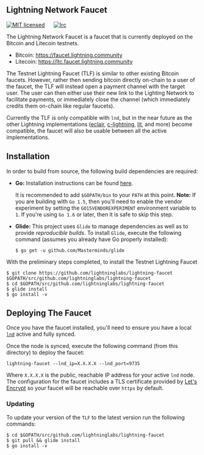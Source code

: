## Lightning Network Faucet

[![MIT licensed](https://img.shields.io/badge/license-MIT-blue.svg)](https://github.com/lightninglabs/lightning-faucet/blob/master/LICENSE) 
&nbsp;&nbsp;&nbsp;&nbsp;
[![Irc](https://img.shields.io/badge/chat-on%20freenode-brightgreen.svg)](https://webchat.freenode.net/?channels=lnd) 

The Lightning Network Faucet is a faucet that is currently deployed on the
Bitcoin and Litecoin testnets.

- Bitcoin: https://faucet.lightning.community
- Litecoin: https://ltc.faucet.lightning.community

The Testnet Lightning Faucet (TLF) is similar to other existing Bitcoin
faucets.  However, rather then sending bitcoin directly on-chain to a user of
the faucet, the TLF will instead open a payment channel with the target user.
The user can then either use their new link to the Lighting Network to
facilitate payments, or immediately close the channel (which immediately
credits them on-chain like regular faucets).

Currently the TLF is only compatible with `lnd`, but in the near future as the
other Lightning implementations ([eclair](https://github.com/ACINQ/eclair/),
[c-lightning](https://github.com/ElementsProject/lightning),
[lit](https://github.com/ElementsProject/lightning), and more) become
compatible, the faucet will also be usable between all the active
implementations.

## Installation
  In order to build from source, the following build dependencies are 
  required:
  
  * **Go:** Installation instructions can be found [here](http://golang.org/doc/install). 
  
    It is recommended to add `$GOPATH/bin` to your `PATH` at this point.
    **Note:** If you are building with `Go 1.5`, then you'll need to 
    enable the vendor experiment by setting the `GO15VENDOREXPERIMENT` 
    environment variable to `1`. If you're using `Go 1.6` or later, then
    it is safe to skip this step.

  * **Glide:** This project uses `Glide` to manage dependencies as well 
    as to provide *reproducible builds*. To install `Glide`, execute the
    following command (assumes you already have Go properly installed):
    ```
    $ go get -u github.com/Masterminds/glide
    ```

With the preliminary steps completed, to install the Testnet Lightning Faucet
```
$ git clone https://github.com/lightninglabs/lightning-faucet $GOPATH/src/github.com/lightninglabs/lightning-faucet
$ cd $GOPATH/src/github.com/lightninglabs/lightning-faucet
$ glide install
$ go install -v
```

## Deploying The Faucet

Once you have the faucet installed, you'll need to ensure you have a local
[`lnd`](https://github.com/lightningnetwork/lnd) active and fully synced.

Once the node is synced, execute the following command (from this directory) to
deploy the faucet:
```
lightning-faucet --lnd_ip=X.X.X.X --lnd_port=9735
```

Where `X.X.X.X` is the public, reachable IP address for your active `lnd` node.
The configuration for the faucet includes a TLS certificate provided by [Let's
Encrypt](https://letsencrypt.org) so your faucet will be reachable over `https`
by default.


### Updating
To update your version of the `TLF` to the latest version run the following
commands:
```
$ cd $GOPATH/src/github.com/lightninglabs/lightning-faucet
$ git pull && glide install
$ go install -v
```
